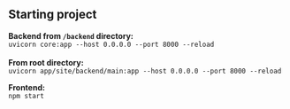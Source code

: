## Starting project

**Backend from `/backend` directory:**\
`uvicorn core:app --host 0.0.0.0 --port 8000 --reload`\
\
**From root directory:**\
`uvicorn app/site/backend/main:app --host 0.0.0.0 --port 8000 --reload`

**Frontend:**\
`npm start`
